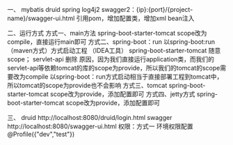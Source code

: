 一、
mybatis
druid
spring
log4j2
swagger2：{ip}:{port}/{project-name}/swagger-ui.html
    引用pom，增加配置类，增加xml bean注入

二、运行方式
方式一、main方法
    spring-boot-starter-tomcat scope改为compile，直接运行main即可
方式二、spring-boot：run
    以spring-boot:run（maven方式）方式启动工程 （IDEA工具）
    spring-boot-starter-tomcat 随意scope； servlet-api 删除
    原因，因为我们直接运行application类，而我们的servlet-api等依赖tomcat的库的scope为provide，所以我们的tomcat的scope需要改为compile 
        以spring-boot：run方式启动相当于直接部署工程到tomcat中，所以tomcat的scope为provide也不会影响
方式三、tomcat
    spring-boot-starter-tomcat scope改为provide，添加配置即可
方式四、jetty方式
    spring-boot-starter-tomcat scope改为provide，添加配置即可

三、
druid
    http://localhost:8080/druid/login.html
swagger
    http://localhost:8080/swagger-ui.html
    权限：方式一 环境权限配置 @Profile({"dev","test"})
